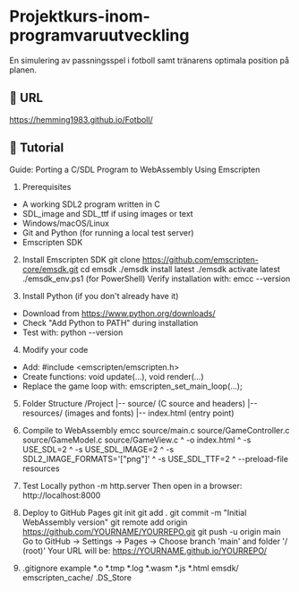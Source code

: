 # Projektkurs-inom-programvaruutveckling

En simulering av passningsspel i fotboll samt tränarens optimala position på planen.

## 🔧 URL

https://hemming1983.github.io/Fotboll/

## 🔧 Tutorial

Guide: Porting a C/SDL Program to WebAssembly Using Emscripten

1. Prerequisites
- A working SDL2 program written in C
- SDL_image and SDL_ttf if using images or text
- Windows/macOS/Linux
- Git and Python (for running a local test server)
- Emscripten SDK
  
2. Install Emscripten SDK
git clone https://github.com/emscripten-core/emsdk.git
cd emsdk
./emsdk install latest
./emsdk activate latest
./emsdk_env.ps1 (for PowerShell)
Verify installation with: emcc --version

3. Install Python (if you don't already have it)
- Download from https://www.python.org/downloads/
- Check "Add Python to PATH" during installation
- Test with: python --version
  
4. Modify your code
- Add: #include <emscripten/emscripten.h>
- Create functions: void update(...), void render(...)
- Replace the game loop with: emscripten_set_main_loop(...);
  
5. Folder Structure
/Project
|-- source/ (C source and headers)
|-- resources/ (images and fonts)
|-- index.html (entry point)

7. Compile to WebAssembly
emcc source/main.c source/GameController.c source/GameModel.c source/GameView.c ^
-o index.html ^
-s USE_SDL=2 ^
-s USE_SDL_IMAGE=2 ^
-s SDL2_IMAGE_FORMATS='["png"]' ^
-s USE_SDL_TTF=2 ^
--preload-file resources

9. Test Locally
python -m http.server
Then open in a browser: http://localhost:8000

11. Deploy to GitHub Pages
git init
git add .
git commit -m "Initial WebAssembly version"
git remote add origin https://github.com/YOURNAME/YOURREPO.git
git push -u origin main
Go to GitHub -> Settings -> Pages -> Choose branch 'main' and folder '/ (root)'
Your URL will be: https://YOURNAME.github.io/YOURREPO/

13. .gitignore example
*.o
*.tmp
*.log
*.wasm
*.js
*.html
emsdk/
emscripten_cache/
.DS_Store
